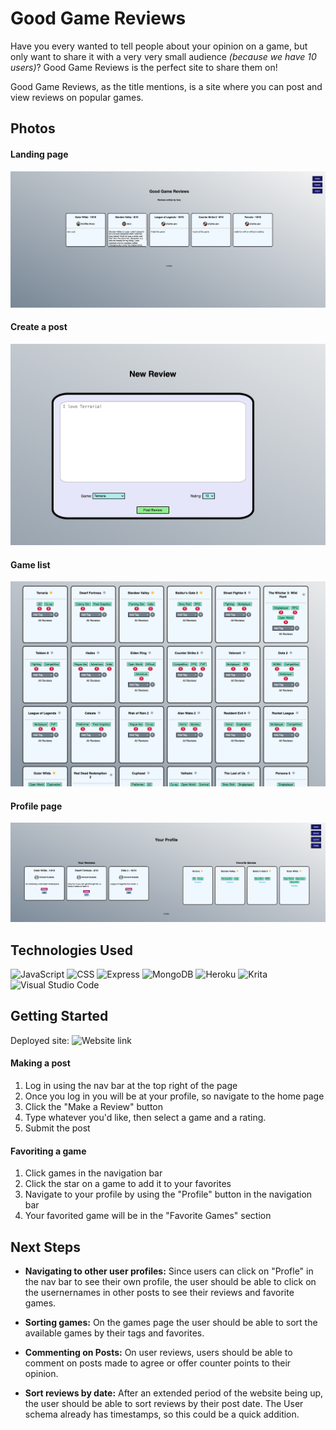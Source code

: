 # Good Game Reviews
Have you every wanted to tell people about your opinion on a game, but only want to share it with a very very small audience _(because we have 10 users)_? Good Game Reviews is the perfect site to share them on!

Good Game Reviews, as the title mentions, is a site where you can post and view reviews on popular games.



## Photos

#### Landing page
![Landing page](public/images/Readme-photos/main-page.png)

#### Create a post
![Post creation page](public/images/Readme-photos/create-review.png)

#### Game list
![Game list](public/images/Readme-photos/games-list.png)

#### Profile page
![Profile page](public/images/Readme-photos/profile-page.png)



## Technologies Used
![JavaScript](https://img.shields.io/badge/JavaScript-F7DF1E?style=for-the-badge&logo=javascript&logoColor=black)
![CSS](https://img.shields.io/badge/CSS3-1572B6?style=for-the-badge&logo=css3&logoColor=white)
![Express](https://img.shields.io/badge/Express.js-404D59?style=for-the-badge)
![MongoDB](https://img.shields.io/badge/MongoDB-4EA94B?style=for-the-badge&logo=mongodb&logoColor=white)
![Heroku](https://img.shields.io/badge/Heroku-430098?style=for-the-badge&logo=heroku&logoColor=white)
![Krita](https://img.shields.io/badge/Krita-203759?style=for-the-badge&logo=krita&logoColor=EEF37B)
![Visual Studio Code](https://img.shields.io/badge/Visual_Studio-5C2D91?style=for-the-badge&logo=visual%20studio&logoColor=white)



## Getting Started

Deployed site: ![Website link](https://good-game-reviews-096487dcaa4f.herokuapp.com/)

#### Making a post

1. Log in using the nav bar at the top right of the page
2. Once you log in you will be at your profile, so navigate to the home page
3. Click the "Make a Review" button
4. Type whatever you'd like, then select a game and a rating.
5. Submit the post

#### Favoriting a game

1. Click games in the navigation bar
2. Click the star on a game to add it to your favorites
3. Navigate to your profile by using the "Profile" button in the navigation bar
4. Your favorited game will be in the "Favorite Games" section



## Next Steps

- **Navigating to other user profiles:** Since users can click on "Profle" in the nav bar to see their own profile, the user should be able to click on the usernernames in other posts to see their reviews and favorite games.

- **Sorting games:** On the games page the user should be able to sort the available games by their tags and favorites.

- **Commenting on Posts:** On user reviews, users should be able to comment on posts made to agree or offer counter points to their opinion.

- **Sort reviews by date:** After an extended period of the website being up, the user should be able to sort reviews by their post date. The User schema already has timestamps, so this could be a quick addition.
